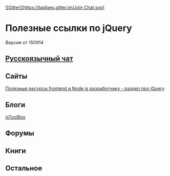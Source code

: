 [![Gitter](https://badges.gitter.im/Join Chat.svg)](https://gitter.im/jQueryRUS/chat?utm_source=badge&utm_medium=badge&utm_campaign=pr-badge)
# Полезные ссылки по jQuery
*Версия от 150914*


## [Русскоязычный чат](https://gitter.im/jQueryRUS/chat)

## Сайты

[Полезные ресурсы frontend и Node.js разработчику - раздел про jQuery](http://headjs.ru/category/8)

## Блоги
[jsToolBox](http://www.jstoolbox.com/)

## Форумы

## Книги

## Остальное


